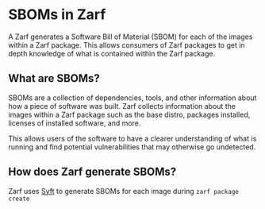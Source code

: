 # SBOMs in Zarf

A Zarf generates a Software Bill of Material (SBOM) for each of the images within a Zarf package.  This allows consumers of Zarf packages to get in depth knowledge of what is contained within the Zarf package.

## What are SBOMs?

SBOMs are a collection of dependencies, tools, and other information about how a piece of software was built.  Zarf collects information about the images within a Zarf package such as the base distro, packages installed, licenses of installed software, and more.

This allows users of the software to have a clearer understanding of what is running and find potential vulnerabilities that may otherwise go undetected.


## How does Zarf generate SBOMs?

Zarf uses [Syft](https://github.com/anchore/syft/) to generate SBOMs for each image during `zarf package create`
